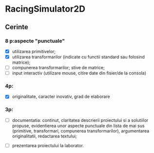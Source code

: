 # RacingSimulator2D

## Cerinte

### 8 p:aspecte "punctuale"

- [x] utilizarea primitivelor;
- [x] utilizarea transformarilor (indicate cu functii standard sau folosind matrice);
- [ ] compunerea transformarilor; stive de matrice;
- [ ] input interactiv (utilizare mouse, citire date din fisier/de la consola)

### 4p:

- [x] originalitate, caracter inovativ, grad de elaborare

### 3p:

- [ ] documentatia: continut, claritatea descrierii proiectului si a solutiilor propuse, evidentierea unor aspecte punctuale din lista de mai sus (primitive, transformari, compunerea transformarilor), argumentarea originalitatii, redactarea textului;
- [ ] prezentarea proiectului la laborator.

